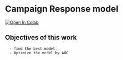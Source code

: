 # Campaign Response model
[![Open In Colab](https://colab.research.google.com/assets/colab-badge.svg)](https://colab.research.google.com/drive/1T6ikOAZxS1cLaf-UWQS0WSD50k1Ltq2q?authuser=3#scrollTo=UoJ_MIBhbeFf)
## Objectives of this work 
 
 
      - find the best model.
      - Optimize the model by AUC 
